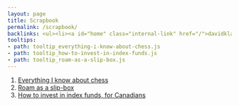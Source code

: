 ```yaml
---
layout: page
title: Scrapbook
permalink: /scrapbook/
backlinks: <ul><li><a id="home" class="internal-link" href="/">davidklaing.com</a></li></ul>
tooltips: 
- path: tooltip_everything-i-know-about-chess.js
- path: tooltip_how-to-invest-in-index-funds.js
- path: tooltip_roam-as-a-slip-box.js
---
```


1. <a id="everything-i-know-about-chess" class="internal-link" href="/everything-i-know-about-chess/">Everything I know about chess</a>
2. <a id="roam-as-a-slip-box" class="internal-link" href="/roam-as-a-slip-box/">Roam as a slip-box</a>
3. <a id="how-to-invest-in-index-funds" class="internal-link" href="/how-to-invest-in-index-funds/">How to invest in index funds, for Canadians</a>